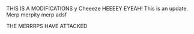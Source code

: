 THIS IS A MODIFICATIONS
y Cheeeze HEEEEY EYEAH! This is an update. Merp
merpity merp
adsf


THE MERRRPS HAVE ATTACKED
